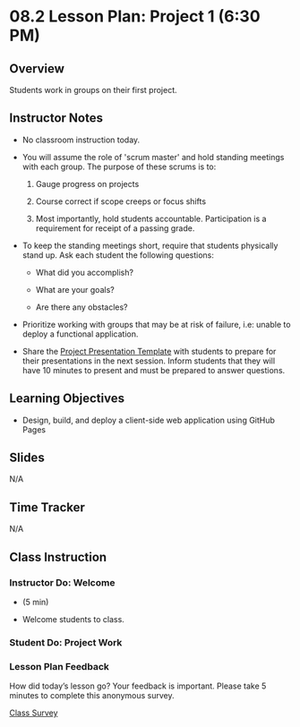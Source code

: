 # 08.2 Lesson Plan: Project 1 (6:30 PM)

## Overview

Students work in groups on their first project.

## Instructor Notes

- No classroom instruction today.

- You will assume the role of 'scrum master' and hold standing meetings with each group. The purpose of these scrums is to:

  1. Gauge progress on projects

  2. Course correct if scope creeps or focus shifts

  3. Most importantly, hold students accountable. Participation is a requirement for receipt of a passing grade.

- To keep the standing meetings short, require that students physically stand up. Ask each student the following questions:

  - What did you accomplish?

  - What are your goals?

  - Are there any obstacles?

- Prioritize working with groups that may be at risk of failure, i.e: unable to deploy a functional application.

- Share the [Project Presentation Template](https://docs.google.com/presentation/d/1_u8TKy5zW5UlrVQVnyDEZ0unGI2tjQPDEpA0FNuBKAw/edit?usp=sharing) with students to prepare for their presentations in the next session. Inform students that they will have 10 minutes to present and must be prepared to answer questions.

## Learning Objectives

- Design, build, and deploy a client-side web application using GitHub Pages

## Slides

N/A

## Time Tracker

N/A

## Class Instruction

### Instructor Do: Welcome

- (5 min)

* Welcome students to class.

### Student Do: Project Work

### Lesson Plan Feedback

How did today’s lesson go? Your feedback is important. Please take 5 minutes to complete this anonymous survey.

[Class Survey](https://forms.gle/nYLbt6NZUNJMJ1h38)
